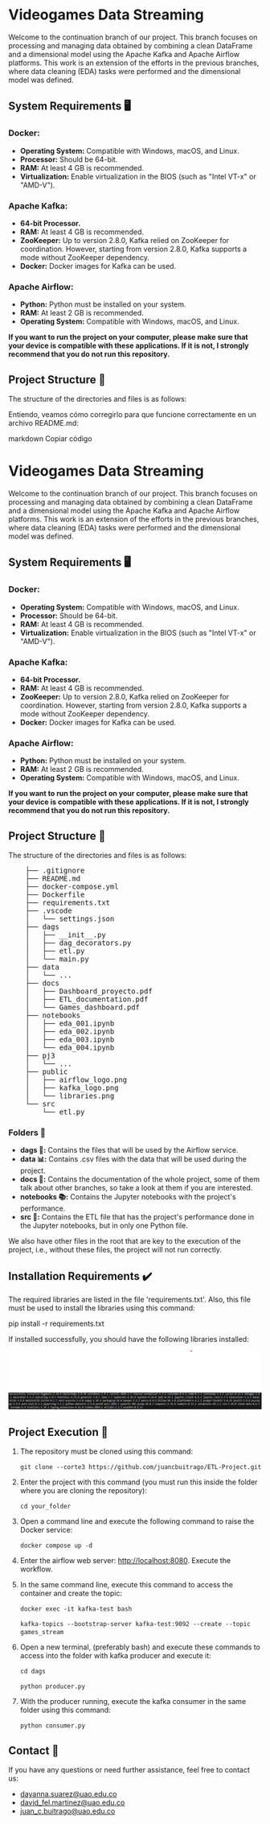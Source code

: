 # Videogames Data Streaming

Welcome to the continuation branch of our project. This branch focuses on processing and managing data obtained by combining a clean DataFrame and a dimensional model using the Apache Kafka and Apache Airflow platforms. This work is an extension of the efforts in the previous branches, where data cleaning (EDA) tasks were performed and the dimensional model was defined.

## System Requirements 🖥️

### Docker:
- **Operating System:** Compatible with Windows, macOS, and Linux.
- **Processor:** Should be 64-bit.
- **RAM:** At least 4 GB is recommended.
- **Virtualization:** Enable virtualization in the BIOS (such as "Intel VT-x" or "AMD-V").

### Apache Kafka:
- **64-bit Processor.**
- **RAM:** At least 4 GB is recommended.
- **ZooKeeper:** Up to version 2.8.0, Kafka relied on ZooKeeper for coordination. However, starting from version 2.8.0, Kafka supports a mode without ZooKeeper dependency.
- **Docker:** Docker images for Kafka can be used.

### Apache Airflow:
- **Python:** Python must be installed on your system.
- **RAM:** At least 2 GB is recommended.
- **Operating System:** Compatible with Windows, macOS, and Linux.

**If you want to run the project on your computer, please make sure that your device is compatible with these applications. If it is not, I strongly recommend that you do not run this repository.**

## Project Structure 📃

The structure of the directories and files is as follows:


Entiendo, veamos cómo corregirlo para que funcione correctamente en un archivo README.md:

markdown
Copiar código
# Videogames Data Streaming

Welcome to the continuation branch of our project. This branch focuses on processing and managing data obtained by combining a clean DataFrame and a dimensional model using the Apache Kafka and Apache Airflow platforms. This work is an extension of the efforts in the previous branches, where data cleaning (EDA) tasks were performed and the dimensional model was defined.

## System Requirements 🖥️

### Docker:
- **Operating System:** Compatible with Windows, macOS, and Linux.
- **Processor:** Should be 64-bit.
- **RAM:** At least 4 GB is recommended.
- **Virtualization:** Enable virtualization in the BIOS (such as "Intel VT-x" or "AMD-V").

### Apache Kafka:
- **64-bit Processor.**
- **RAM:** At least 4 GB is recommended.
- **ZooKeeper:** Up to version 2.8.0, Kafka relied on ZooKeeper for coordination. However, starting from version 2.8.0, Kafka supports a mode without ZooKeeper dependency.
- **Docker:** Docker images for Kafka can be used.

### Apache Airflow:
- **Python:** Python must be installed on your system.
- **RAM:** At least 2 GB is recommended.
- **Operating System:** Compatible with Windows, macOS, and Linux.

**If you want to run the project on your computer, please make sure that your device is compatible with these applications. If it is not, I strongly recommend that you do not run this repository.**

## Project Structure 📃

The structure of the directories and files is as follows:

<pre>
    ├── .gitignore
    ├── README.md
    ├── docker-compose.yml
    ├── Dockerfile
    ├── requirements.txt
    ├── .vscode
    │   └── settings.json
    ├── dags
    │   ├── __init__.py
    │   ├── dag_decorators.py
    │   ├── etl.py
    │   └── main.py
    ├── data
    │   └── ...
    ├── docs
    │   ├── Dashboard_proyecto.pdf
    │   ├── ETL_documentation.pdf
    │   └── Games_dashboard.pdf
    ├── notebooks
    │   ├── eda_001.ipynb
    │   ├── eda_002.ipynb
    │   ├── eda_003.ipynb
    │   └── eda_004.ipynb
    ├── pj3
    │   └── ...
    ├── public
    │   ├── airflow_logo.png
    │   ├── kafka_logo.png
    │   └── libraries.png
    └── src
        └── etl.py
</pre>



### Folders 📁
- **dags 📑:** Contains the files that will be used by the Airflow service.
- **data 📊:** Contains .csv files with the data that will be used during the project.
- **docs 📙:** Contains the documentation of the whole project, some of them talk about other branches, so take a look at them if you are interested.
- **notebooks 📚:** Contains the Jupyter notebooks with the project's performance.
- **src 📂:** Contains the ETL file that has the project's performance done in the Jupyter notebooks, but in only one Python file.

We also have other files in the root that are key to the execution of the project, i.e., without these files, the project will not run correctly.

## Installation Requirements ✔️

The required libraries are listed in the file 'requirements.txt'. Also, this file must be used to install the libraries using this command:

pip install -r requirements.txt


If installed successfully, you should have the following libraries installed:

![Installed Libraries](./public/libraries.png)

## Project Execution 🚀

1. The repository must be cloned using this command:
    ```
    git clone --corte3 https://github.com/juancbuitrago/ETL-Project.git
    ```

2. Enter the project with this command (you must run this inside the folder where you are cloning the repository):
    ```
    cd your_folder
    ```

3. Open a command line and execute the following command to raise the Docker service:
    ```
    docker compose up -d
    ```

4. Enter the airflow web server: [http://localhost:8080](http://localhost:8080). Execute the workflow.

5. In the same command line, execute this command to access the container and create the topic:
    ```
    docker exec -it kafka-test bash
    ```
    ```
    kafka-topics --bootstrap-server kafka-test:9092 --create --topic games_stream
    ```

6. Open a new terminal, (preferably bash) and execute these commands to access into the folder with kafka producer and execute it:
    ```
    cd dags
    ```
    ```
    python producer.py
    ```

7. With the producer running, execute the kafka consumer in the same folder using this command:
    ```
    python consumer.py
    ```

## Contact 📧

If you have any questions or need further assistance, feel free to contact us:

- [dayanna.suarez@uao.edu.co](mailto:dayanna.suarez@uao.edu.co)
- [david_fel.martinez@uao.edu.co](mailto:david_fel.martinez@uao.edu.co)
- [juan_c.buitrago@uao.edu.co](mailto:juan_c.buitrago@uao.edu.co)
